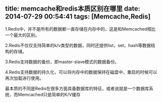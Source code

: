 title: memcache和redis本质区别在哪里
date: 2014-07-29 00:54:41
tags: [Memcache,Redis]
---
1.Redis中，并不是所有的数据都一直存储在内存中的，这是和Memcached相比一个最大的区别。

2.Redis不仅仅支持简单的k/v类型的数据，同时还提供list，set，hash等数据结构的存储。

3.Redis支持数据的备份，即master-slave模式的数据备份。

4.Redis支持数据的持久化，可以将内存中的数据保持在磁盘中，重启的时候可以再次加载进行使用。

最本质的不同是Redis在很多方面具备数据库的特征，或者说就是一个数据库系统，而Memcached只是简单的K/V缓存 